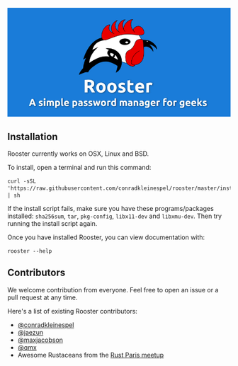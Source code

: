 ![Rooster Banner](rooster-banner.png)

## Installation

Rooster currently works on OSX, Linux and BSD.

To install, open a terminal and run this command:

```shell
curl -sSL 'https://raw.githubusercontent.com/conradkleinespel/rooster/master/install.sh' | sh
```

If the install script fails, make sure you have these programs/packages installed: `sha256sum`, `tar`, `pkg-config`, `libx11-dev` and `libxmu-dev`. Then try running the install script again.

Once you have installed Rooster, you can view documentation with:
```shell
rooster --help
```

## Contributors

We welcome contribution from everyone. Feel free to open an issue or a pull request at any time.

Here's a list of existing Rooster contributors:

- [@conradkleinespel](https://github.com/conradkleinespel)
- [@jaezun](https://github.com/jaezun)
- [@maxjacobson](https://github.com/maxjacobson)
- [@qmx](https://github.com/qmx)
- Awesome Rustaceans from the [Rust Paris meetup](http://www.meetup.com/Rust-Paris/)
